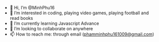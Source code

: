 - 👋 Hi, I’m @MinhPhu16
- 👀 I’m interested in coding, playing video games, playing football and read books
- 🌱 I’m currently learning Javascript Advance
- 💞️ I’m looking to collaborate on anywhere
- 📫 How to reach me: through email (phamminhphu161009@gmail.com)

<!---
MinhPhu16/MinhPhu16 is a ✨ special ✨ repository because its `README.md` (this file) appears on your GitHub profile.
You can click the Preview link to take a look at your changes.
--->
